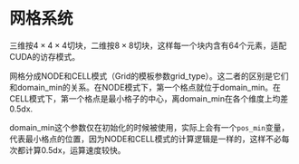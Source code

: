 # 网格系统

三维按$4\times 4\times 4$切块，二维按$8\times 8$切块，这样每一个块内含有64个元素，适配CUDA的访存模式。

网格分成NODE和CELL模式（Grid的模板参数grid_type）。这二者的区别是它们和domain_min的关系。在NODE模式下，第一个格点就位于domain_min。在CELL模式下，第一个格点是最小格子的中心，离domain_min在各个维度上均差0.5dx.

domain_min这个参数仅在初始化的时候被使用，实际上会有一个`pos_min`变量，代表最小格点的位置，因为NODE和CELL模式的计算逻辑是一样的，这样不必每次都计算0.5dx，运算速度较快。
